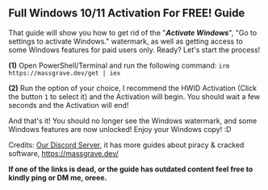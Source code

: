 ## **Full Windows 10/11 Activation For FREE! Guide**

That guide will show you how to get rid of the "***Activate Windows***", "Go to settings to activate Windows." watermark, as well as getting access to some Windows features for paid users only. Ready? Let's start the process!

**(1)** Open PowerShell/Terminal and run the following command: `irm https://massgrave.dev/get | iex`

**(2)** Run the option of your choice, I recommend the HWID Activation (Click the button `1` to select it) and the Activation will begin. You should wait a few seconds and the Activation will end!

And that's it! You should no longer see the Windows watermark, and some Windows features are now unlocked! Enjoy your Windows copy! \:D

Credits: [Our Discord Server](https://discord.gg/enMG8bXUbn), it has more guides about piracy & cracked software, https://massgrave.dev/

**If one of the links is dead, or the guide has outdated content feel free to kindly ping or DM me, oreee.**
